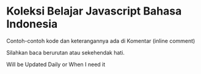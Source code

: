 # Koleksi Belajar Javascript Bahasa Indonesia

Contoh-contoh kode dan keterangannya ada di Komentar (inline comment)

Silahkan baca berurutan atau sekehendak hati.

Will be Updated Daily or When I need it
